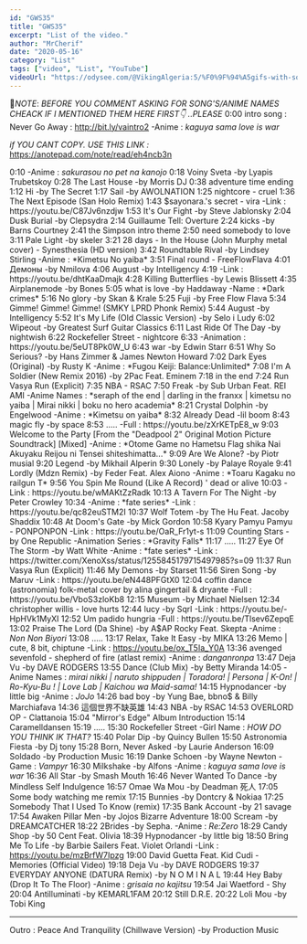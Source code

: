 ```yaml
---
id: "GWS35"
title: "GWS35"
excerpt: "List of the video."
author: "MrCherif"
date: "2020-05-16"
category: "List"
tags: ["video", "List", "YouTube"]
videoUrl: "https://odysee.com/@VikingAlgeria:5/%F0%9F%94%A5gifs-with-sound-coub-mix-!-35-%E2%9A%A1%EF%B8%8F:3"
---
```

📌*NOTE*:
*BEFORE YOU COMMENT ASKING FOR SONG'S/ANIME NAMES CHEACK IF I MENTIONED THEM HERE FIRST👇 ..PLEASE*
0:00 intro song : Never Go Away :
http://bit.ly/vaintro2
-Anime : *kaguya sama love is war*

*if YOU CANT COPY. USE THIS LINK :*
https://anotepad.com/note/read/eh4ncb3n

0:10
-Anime : *sakurasou no pet na kanojo*
0:18 Voiny Sveta -by Lyapis Trubetskoy
0:28 The Last House -by Morris DJ
0:38 adventure time ending
1:12 Hi -by The Secret
1:17 Sail -by AWOLNATION
1:25 nightcore - cruel
1:36 The Next Episode (San Holo Remix)
1:43 $sayonara.'s​ secret​ -​ vira
-Link : https://youtu.be/C87Jv6nzdjw
1:53 It's Our Fight -by Steve Jablonsky
2:04 Dusk Burial -by Clepsydra
2:14 Guillaume Tell: Overture 
2:24 kicks -by Barns Courtney
2:41 the Simpson intro theme
2:50 need somebody to love
3:11 Pale Light -by skeler
3:21 28 days - In the House (John Murphy metal cover) - Synesthesia (HD version)
3:42 Roundtable Rival -by Lindsey Stirling
-Anime : *Kimetsu No yaiba*
3:51 Final round - FreeFlowFlava
4:01 Демоны -by Nmilova
4:06 August -by Intelligency
4:19
-Link : https://youtu.be/dhtKaaDmajk
4:28 Killing Butterflies -by Lewis Blissett
4:35 Airplanemode -by Bones
5:05 what is love -by Haddaway
-Name : *Dark​ crimes​*
5:16 No glory -by Skan & Krale
5:25 Fuji -by Free Flow Flava
5:34 Gimme! Gimme! Gimme! (SMKY LPRD Phonk Remix)
5:44 August -by Intelligency
5:52 It's My Life (Old Classic Version) -by Selo i Ludy
6:02 Wipeout -by Greatest Surf Guitar Classics
6:11 Last Ride Of The Day -by nightwish
6:22 Rockefeller Street - nightcore
6:33
-Animation : https://youtu.be/5eUT8Pk0W_U
6:43 war -by Edwin Starr
6:51 Why So Serious? -by Hans Zimmer & James Newton Howard
7:02 Dark Eyes (Original) -by Rusty K
-Anime : *Fugou Keiji: Balance:Unlimited*
7:08 I'm A Soldier (New Remix 2016) -by 2Pac Feat. Eminem
7:18 in the end
7:24 Run Vasya Run (Explicit)
7:35 NBA - RSAC
7:50 Freak -by Sub Urban Feat. REI AMI
-Anime Names : *seraph of the end | darling in the franxx | kimetsu no yaiba | Mirai nikki | boku no hero academia*
8:21 Crystal Dolphin -by Engelwood
-Anime : *Kimetsu on yaiba*
8:32 Already Dead -lil boom
8:43 magic fly -by space
8:53 .....
-Full : https://youtu.be/zXrKETpE8_w
9:03 Welcome to the Party [From the "Deadpool 2" Original Motion Picture Soundtrack] [Mixed]
-Anime : *Otome Game no Hametsu Flag shika Nai Akuyaku Reijou ni Tensei shiteshimatta...*
9:09 Are We Alone? -by Piotr musial
9:20 Legend -by Mikhail Alperin
9:30 Lonely -by Palaye Royale
9:41 Lordly (Mdzn Remix) -by Feder Feat. Alex Aiono
-Anime : *Toaru Kagaku no railgun T*
9:56 You Spin Me Round (Like A Record) ' dead or alive
10:03
-Link : https://youtu.be/wMAKtZzRadk
10:13 A Tavern For The Night -by Peter Crowley
10:34 
-Anime : *fate series*
-Link : https://youtu.be/qc82euSTM2I
10:37 Wolf Totem -by The Hu Feat. Jacoby Shaddix
10:48 At Doom's Gate -by Mick Gordon
10:58 Kyary Pamyu Pamyu - PONPONPON
-Link : https://youtu.be/OaR_Fr1yt-s
11:09 Counting Stars -by One Republic
-Animation Series : *Gravity Falls*
11:17 .....
11:27 Eye Of The Storm -by Watt White 
-Anime : *fate series*
-Link : https://twitter.com/XenoXss/status/1255845179715497985?s=09
11:37 Run Vasya Run (Explicit)
11:46 My Demons -by Starset
11:56 Siren Song -by Maruv
-Link : https://youtu.be/eN448PFGtX0
12:04 coffin dance (astronomia) folk-metal cover by alina gingertail & dryante
-Full​ : https://youtu.be/VboS3zloKb8
12:15 Museum -by Michael Nielsen
12:34 christopher willis - love hurts
12:44 lucy -by Sqrl
-Link : https://youtu.be/-HpHVk1MyXI
12:52 Um padido hungria
-Full : https://youtu.be/Tlsev6ZepqE
13:02 Praise The Lord (Da Shine) -by A$AP Rocky Feat. Skepta
-Anime : *Non Non Biyori*
13:08 .....
13:17 Relax, Take It Easy -by MIKA
13:26 Memo | cute, 8 bit, chiptune
-Link : https://youtu.be/ox_T5Ia_Y0A
13:36 avenged sevenfold - shepherd of fire (atlast remix)
-Anime : *danganronpa*
13:47 Deja Vu -by DAVE RODGERS
13:55 Dance (Club Mix) -by Betty Miranda
14:05 
-Anime Names : *mirai nikki | naruto shippuden | Toradora! | Persona  | K-On! | Ro-Kyu-Bu ! | Love Lab | Kaichou wa Maid-sama!*
14:15 Hypnodancer -by little big
-Anime : *JoJo*
14:26 bad boy -by Yung Bae, bbno$ & Billy Marchiafava
14:36 這個世界不缺英雄
14:43 NBA -by RSAC
14:53 OVERLORD OP - Clattanoia
15:04 "Mirror's Edge" Album Introduction
15:14 Caramelldansen
15:19 .....
15:30 Rockefeller Street
-Girl Name : *HOW DO YOU THINK IK THAT?*
15:40 Polar Dip -by Quincy Bullen
15:50 Astronomia Fiesta -by Dj tony
15:28 Born, Never Asked -by Laurie Anderson
16:09 Soldado -by Production Music
16:19 Danke Schoen -by Wayne Newton
-Game : *Vampyr*
16:30 Milkshake -by Alfons
-Anime : *kaguya sama love is war*
16:36 All Star -by Smash Mouth
16:46 Never Wanted To Dance -by Mindless Self Indulgence
16:57 Omae Wa Mou -by Deadman 死人
17:05 Some body watching me remix
17:15 Bunnies -by Dontcry & Nokiaa
17:25 Somebody That I Used To Know (remix)
17:35 Bank Account -by 21 savage
17:54 Awaken Pillar Men -by Jojos Bizarre Adventure
18:00 Scream -by DREAMCATCHER
18:22 2Brides -by Sepha.
-Anime : *Re:Zero*
18:29 Candy Shop -by 50 Cent Feat. Olivia
18:39 Hypnodancer -by little big 
18:50 Bring Me To Life -by Barbie Sailers Feat. Violet Orlandi
-Link : https://youtu.be/mzBrfW7Ipzg
19:00 David Guetta Feat. Kid Cudi - Memories (Official Video)
19:18 Deja Vu -by DAVE RODGERS
19:37 EVERYDAY ANYONE (DATURA Remix) -by N O M I N A L
19:44 Hey Baby (Drop It To The Floor)
-Anime : *grisaia no kajitsu*
19:54 Jai Waetford - Shy
20:04 Antilluminati -by KEMARL1FAM
20:12 Still D.R.E.
20:22 Loli Mou -by Tobi King

----
Outro : Peace And Tranquility (Chillwave Version) -by Production Music
